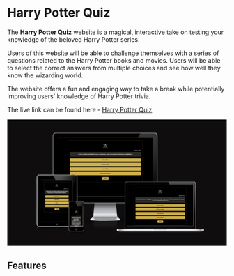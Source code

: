 # Harry Potter Quiz

The **Harry Potter Quiz** website is a magical, interactive take on testing your knowledge of the beloved Harry Potter series.

Users of this website will be able to challenge themselves with a series of questions related to the Harry Potter books and movies. Users will be able to select the correct answers from multiple choices and see how well they know the wizarding world.

The website offers a fun and engaging way to take a break while potentially improving users' knowledge of Harry Potter trivia.

The live link can be found here - [Harry Potter Quiz](https://bryangon13.github.io/Harry-Potter-Quiz/)

![Harry Potter Quiz Am I Responsive Image](./assets/images/responsive.png)

## Features